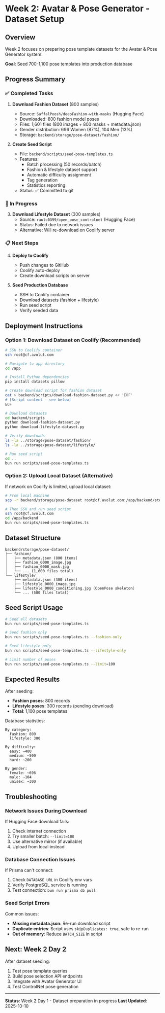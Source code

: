 # Week 2: Avatar & Pose Generator - Dataset Setup

## Overview
Week 2 focuses on preparing pose template datasets for the Avatar & Pose Generator system.

**Goal**: Seed 700-1,100 pose templates into production database

## Progress Summary

### ✅ Completed Tasks

1. **Download Fashion Dataset** (800 samples)
   - Source: `SaffalPoosh/deepFashion-with-masks` (Hugging Face)
   - Downloaded: 800 fashion model poses
   - Files: 1,601 files (800 images + 800 masks + metadata.json)
   - Gender distribution: 696 Women (87%), 104 Men (13%)
   - Storage: `backend/storage/pose-dataset/fashion/`

2. **Create Seed Script**
   - File: `backend/scripts/seed-pose-templates.ts`
   - Features:
     - Batch processing (50 records/batch)
     - Fashion & lifestyle dataset support
     - Automatic difficulty assignment
     - Tag generation
     - Statistics reporting
   - Status: ✅ Committed to git

### 🔄 In Progress

3. **Download Lifestyle Dataset** (300 samples)
   - Source: `raulc0399/open_pose_controlnet` (Hugging Face)
   - Status: Failed due to network issues
   - Alternative: Will re-download on Coolify server

### 📋 Next Steps

4. **Deploy to Coolify**
   - Push changes to GitHub
   - Coolify auto-deploy
   - Create download scripts on server

5. **Seed Production Database**
   - SSH to Coolify container
   - Download datasets (fashion + lifestyle)
   - Run seed script
   - Verify seeded data

## Deployment Instructions

### Option 1: Download Dataset on Coolify (Recommended)

```bash
# SSH to Coolify container
ssh root@cf.avolut.com

# Navigate to app directory
cd /app

# Install Python dependencies
pip install datasets pillow

# Create download script for fashion dataset
cat > backend/scripts/download-fashion-dataset.py << 'EOF'
# [Script content - see below]
EOF

# Download datasets
cd backend/scripts
python download-fashion-dataset.py
python download-lifestyle-dataset.py

# Verify downloads
ls -la ../storage/pose-dataset/fashion/
ls -la ../storage/pose-dataset/lifestyle/

# Run seed script
cd ..
bun run scripts/seed-pose-templates.ts
```

### Option 2: Upload Local Dataset (Alternative)

If network on Coolify is limited, upload local dataset:

```bash
# From local machine
scp -r backend/storage/pose-dataset root@cf.avolut.com:/app/backend/storage/

# Then SSH and run seed script
ssh root@cf.avolut.com
cd /app/backend
bun run scripts/seed-pose-templates.ts
```

## Dataset Structure

```
backend/storage/pose-dataset/
├── fashion/
│   ├── metadata.json (800 items)
│   ├── fashion_0000_image.jpg
│   ├── fashion_0000_mask.jpg
│   └── ... (1,600 files total)
└── lifestyle/
    ├── metadata.json (300 items)
    ├── lifestyle_0000_image.jpg
    ├── lifestyle_0000_conditioning.jpg (OpenPose skeleton)
    └── ... (600 files total)
```

## Seed Script Usage

```bash
# Seed all datasets
bun run scripts/seed-pose-templates.ts

# Seed fashion only
bun run scripts/seed-pose-templates.ts --fashion-only

# Seed lifestyle only
bun run scripts/seed-pose-templates.ts --lifestyle-only

# Limit number of poses
bun run scripts/seed-pose-templates.ts --limit=100
```

## Expected Results

After seeding:
- **Fashion poses**: 800 records
- **Lifestyle poses**: 300 records (pending download)
- **Total**: 1,100 pose templates

Database statistics:
```
By category:
  fashion: 800
  lifestyle: 300

By difficulty:
  easy: ~400
  medium: ~500
  hard: ~200

By gender:
  female: ~696
  male: ~104
  unisex: ~300
```

## Troubleshooting

### Network Issues During Download

If Hugging Face download fails:
1. Check internet connection
2. Try smaller batch: `--limit=100`
3. Use alternative mirror (if available)
4. Upload from local instead

### Database Connection Issues

If Prisma can't connect:
1. Check `DATABASE_URL` in Coolify env vars
2. Verify PostgreSQL service is running
3. Test connection: `bun run prisma db pull`

### Seed Script Errors

Common issues:
- **Missing metadata.json**: Re-run download script
- **Duplicate entries**: Script uses `skipDuplicates: true`, safe to re-run
- **Out of memory**: Reduce `BATCH_SIZE` in script

## Next: Week 2 Day 2

After dataset seeding:
1. Test pose template queries
2. Build pose selection API endpoints
3. Integrate with Avatar Generator UI
4. Test ControlNet pose generation

---

**Status**: Week 2 Day 1 - Dataset preparation in progress
**Last Updated**: 2025-10-10
